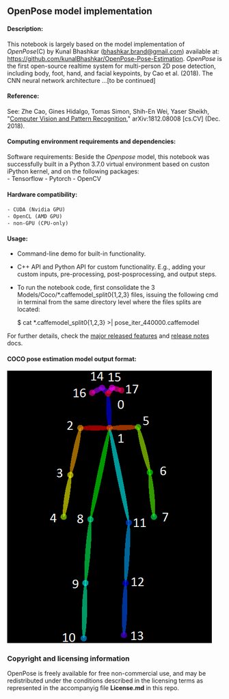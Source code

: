 ## OpenPose model implementation

#### Description:

This notebook is largely based on the model implementation of _OpenPose_(C) by Kunal Bhashkar (<bhashkar.brand@gmail.com>) available at: https://github.com/kunalBhashkar/OpenPose-Pose-Estimation. _OpenPose_ is the first open-source realtime system for multi-person 2D pose detection, including body, foot, hand, and facial keypoints, by Cao et al. (2018). The CNN neural network architecture ...[to be continued]

#### Reference:
See: Zhe Cao, Gines Hidalgo, Tomas Simon, Shih-En Wei, Yaser Sheikh, "[Computer Vision and Pattern Recognition](https://arxiv.org/abs/1812.08008)," arXiv:1812.08008 [cs.CV] (Dec. 2018).

#### Computing environment requirements and dependencies:
Software requirements: Beside the _Openpose_ model, this notebook was successfully built in a Python 3.7.0 virtual environment based on custon iPython kernel, and on the following  packages:<BR>
    - Tensorflow
    - Pytorch
    - OpenCV

#### Hardware compatibility:
    - CUDA (Nvidia GPU)
    - OpenCL (AMD GPU)
    - non-GPU (CPU-only)

#### Usage:
- Command-line demo for built-in functionality.
- C++ API and Python API for custom functionality. E.g., adding your custom inputs, pre-processing, post-posprocessing, and output steps.
- To run the notebook code, first consolidate the 3 Models/Coco/*.caffemodel_split0{1,2,3} files, issuing the following cmd in terminal from the same directory level where the files splits are located:

    $ cat *.caffemodel_split0{1,2,3} >| pose_iter_440000.caffemodel

For further details, check the [major released features](https://github.com/CMU-Perceptual-Computing-Lab/openpose/blob/master/doc/07_major_released_features.md) and [release notes](https://github.com/CMU-Perceptual-Computing-Lab/openpose/blob/master/doc/08_release_notes.md) docs.

#### COCO pose estimation model output format:
![COCO pose estimation model output format](coco_pose-estimate-model-ouput-format.png)


### Copyright and licensing information
OpenPose is freely available for free non-commercial use, and may be redistributed under the conditions described in the licensing terms as represented in the accompanyig file **License.md** in this repo.
